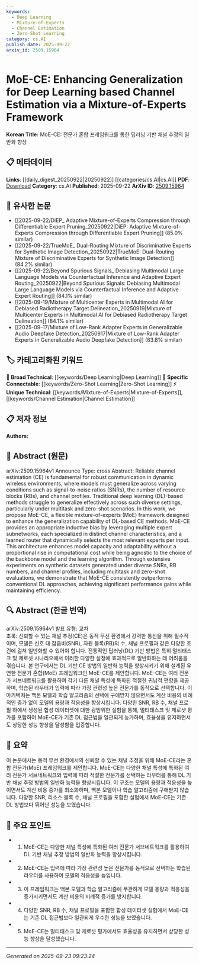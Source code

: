 ```yaml
---
keywords:
  - Deep Learning
  - Mixture-of-Experts
  - Channel Estimation
  - Zero-Shot Learning
category: cs.AI
publish_date: 2025-09-22
arxiv_id: 2509.15964
---
```


<!-- KEYWORD_LINKING_METADATA:
{
  "processed_timestamp": "2025-09-23T09:23:24.419304",
  "vocabulary_version": "1.0",
  "selected_keywords": [
    "Deep Learning",
    "Mixture-of-Experts",
    "Channel Estimation",
    "Zero-Shot Learning"
  ],
  "rejected_keywords": [],
  "similarity_scores": {
    "Deep Learning": 0.85,
    "Mixture-of-Experts": 0.78,
    "Channel Estimation": 0.77,
    "Zero-Shot Learning": 0.8
  },
  "extraction_method": "AI_prompt_based",
  "budget_applied": true,
  "candidates_json": {
    "candidates": [
      {
        "surface": "Deep Learning",
        "canonical": "Deep Learning",
        "aliases": [
          "DL"
        ],
        "category": "broad_technical",
        "rationale": "Deep Learning is a fundamental concept that connects various advanced techniques in the paper.",
        "novelty_score": 0.3,
        "connectivity_score": 0.9,
        "specificity_score": 0.5,
        "link_intent_score": 0.85
      },
      {
        "surface": "Mixture-of-Experts",
        "canonical": "Mixture-of-Experts",
        "aliases": [
          "MoE"
        ],
        "category": "unique_technical",
        "rationale": "The Mixture-of-Experts framework is central to the paper's proposed method, offering a unique approach to enhance generalization.",
        "novelty_score": 0.75,
        "connectivity_score": 0.7,
        "specificity_score": 0.8,
        "link_intent_score": 0.78
      },
      {
        "surface": "Channel Estimation",
        "canonical": "Channel Estimation",
        "aliases": [
          "CE"
        ],
        "category": "unique_technical",
        "rationale": "Channel Estimation is a specific technical focus of the paper, crucial for understanding the application domain.",
        "novelty_score": 0.65,
        "connectivity_score": 0.6,
        "specificity_score": 0.85,
        "link_intent_score": 0.77
      },
      {
        "surface": "Zero-Shot Learning",
        "canonical": "Zero-Shot Learning",
        "aliases": [
          "Zero-Shot"
        ],
        "category": "specific_connectable",
        "rationale": "Zero-Shot Learning is a trending concept relevant to the paper's evaluation scenarios.",
        "novelty_score": 0.5,
        "connectivity_score": 0.85,
        "specificity_score": 0.7,
        "link_intent_score": 0.8
      }
    ],
    "ban_list_suggestions": [
      "method",
      "experiment",
      "performance"
    ]
  },
  "decisions": [
    {
      "candidate_surface": "Deep Learning",
      "resolved_canonical": "Deep Learning",
      "decision": "linked",
      "scores": {
        "novelty": 0.3,
        "connectivity": 0.9,
        "specificity": 0.5,
        "link_intent": 0.85
      }
    },
    {
      "candidate_surface": "Mixture-of-Experts",
      "resolved_canonical": "Mixture-of-Experts",
      "decision": "linked",
      "scores": {
        "novelty": 0.75,
        "connectivity": 0.7,
        "specificity": 0.8,
        "link_intent": 0.78
      }
    },
    {
      "candidate_surface": "Channel Estimation",
      "resolved_canonical": "Channel Estimation",
      "decision": "linked",
      "scores": {
        "novelty": 0.65,
        "connectivity": 0.6,
        "specificity": 0.85,
        "link_intent": 0.77
      }
    },
    {
      "candidate_surface": "Zero-Shot Learning",
      "resolved_canonical": "Zero-Shot Learning",
      "decision": "linked",
      "scores": {
        "novelty": 0.5,
        "connectivity": 0.85,
        "specificity": 0.7,
        "link_intent": 0.8
      }
    }
  ]
}
-->

# MoE-CE: Enhancing Generalization for Deep Learning based Channel Estimation via a Mixture-of-Experts Framework

**Korean Title:** MoE-CE: 전문가 혼합 프레임워크를 통한 딥러닝 기반 채널 추정의 일반화 향상

## 📋 메타데이터

**Links**: [[daily_digest_20250922|20250922]] [[categories/cs.AI|cs.AI]]
**PDF**: [Download](https://arxiv.org/pdf/2509.15964.pdf)
**Category**: cs.AI
**Published**: 2025-09-22
**ArXiv ID**: [2509.15964](https://arxiv.org/abs/2509.15964)

## 🔗 유사한 논문
- [[2025-09-22/DiEP_ Adaptive Mixture-of-Experts Compression through Differentiable Expert Pruning_20250922|DiEP: Adaptive Mixture-of-Experts Compression through Differentiable Expert Pruning]] (85.0% similar)
- [[2025-09-22/TrueMoE_ Dual-Routing Mixture of Discriminative Experts for Synthetic Image Detection_20250922|TrueMoE: Dual-Routing Mixture of Discriminative Experts for Synthetic Image Detection]] (84.2% similar)
- [[2025-09-22/Beyond Spurious Signals_ Debiasing Multimodal Large Language Models via Counterfactual Inference and Adaptive Expert Routing_20250922|Beyond Spurious Signals: Debiasing Multimodal Large Language Models via Counterfactual Inference and Adaptive Expert Routing]] (84.1% similar)
- [[2025-09-19/Mixture of Multicenter Experts in Multimodal AI for Debiased Radiotherapy Target Delineation_20250919|Mixture of Multicenter Experts in Multimodal AI for Debiased Radiotherapy Target Delineation]] (84.1% similar)
- [[2025-09-17/Mixture of Low-Rank Adapter Experts in Generalizable Audio Deepfake Detection_20250917|Mixture of Low-Rank Adapter Experts in Generalizable Audio Deepfake Detection]] (83.8% similar)

## 🏷️ 카테고리화된 키워드
**🧠 Broad Technical**: [[keywords/Deep Learning|Deep Learning]]
**🔗 Specific Connectable**: [[keywords/Zero-Shot Learning|Zero-Shot Learning]]
**⚡ Unique Technical**: [[keywords/Mixture-of-Experts|Mixture-of-Experts]], [[keywords/Channel Estimation|Channel Estimation]]

## 📋 저자 정보

**Authors:** 

## 📄 Abstract (원문)

arXiv:2509.15964v1 Announce Type: cross 
Abstract: Reliable channel estimation (CE) is fundamental for robust communication in dynamic wireless environments, where models must generalize across varying conditions such as signal-to-noise ratios (SNRs), the number of resource blocks (RBs), and channel profiles. Traditional deep learning (DL)-based methods struggle to generalize effectively across such diverse settings, particularly under multitask and zero-shot scenarios. In this work, we propose MoE-CE, a flexible mixture-of-experts (MoE) framework designed to enhance the generalization capability of DL-based CE methods. MoE-CE provides an appropriate inductive bias by leveraging multiple expert subnetworks, each specialized in distinct channel characteristics, and a learned router that dynamically selects the most relevant experts per input. This architecture enhances model capacity and adaptability without a proportional rise in computational cost while being agnostic to the choice of the backbone model and the learning algorithm. Through extensive experiments on synthetic datasets generated under diverse SNRs, RB numbers, and channel profiles, including multitask and zero-shot evaluations, we demonstrate that MoE-CE consistently outperforms conventional DL approaches, achieving significant performance gains while maintaining efficiency.

## 🔍 Abstract (한글 번역)

arXiv:2509.15964v1 발표 유형: 교차  
초록: 신뢰할 수 있는 채널 추정(CE)은 동적 무선 환경에서 강력한 통신을 위해 필수적이며, 모델은 신호 대 잡음비(SNR), 자원 블록(RB)의 수, 채널 프로필과 같은 다양한 조건에 걸쳐 일반화할 수 있어야 합니다. 전통적인 딥러닝(DL) 기반 방법은 특히 멀티태스크 및 제로샷 시나리오에서 이러한 다양한 설정에 효과적으로 일반화하는 데 어려움을 겪습니다. 본 연구에서는 DL 기반 CE 방법의 일반화 능력을 향상시키기 위해 설계된 유연한 전문가 혼합(MoE) 프레임워크인 MoE-CE를 제안합니다. MoE-CE는 여러 전문가 서브네트워크를 활용하여 각기 다른 채널 특성에 특화된 적절한 귀납적 편향을 제공하며, 학습된 라우터가 입력에 따라 가장 관련성 높은 전문가를 동적으로 선택합니다. 이 아키텍처는 백본 모델과 학습 알고리즘의 선택에 구애받지 않으면서도 계산 비용의 비례적인 증가 없이 모델의 용량과 적응성을 향상시킵니다. 다양한 SNR, RB 수, 채널 프로필 하에서 생성된 합성 데이터셋에 대한 광범위한 실험을 통해, 멀티태스크 및 제로샷 평가를 포함하여 MoE-CE가 기존 DL 접근법을 일관되게 능가하며, 효율성을 유지하면서도 상당한 성능 향상을 달성함을 입증합니다.

## 📝 요약

이 논문에서는 동적 무선 환경에서의 신뢰할 수 있는 채널 추정을 위해 MoE-CE라는 혼합 전문가(MoE) 프레임워크를 제안합니다. MoE-CE는 다양한 채널 특성에 특화된 여러 전문가 서브네트워크와 입력에 따라 적절한 전문가를 선택하는 라우터를 통해 DL 기반 채널 추정 방법의 일반화 능력을 향상시킵니다. 이 구조는 모델의 용량과 적응성을 높이면서도 계산 비용 증가를 최소화하며, 백본 모델이나 학습 알고리즘에 구애받지 않습니다. 다양한 SNR, 리소스 블록 수, 채널 프로필을 포함한 실험에서 MoE-CE는 기존 DL 방법보다 뛰어난 성능을 보였습니다.

## 🎯 주요 포인트

- 1. MoE-CE는 다양한 채널 특성에 특화된 여러 전문가 서브네트워크를 활용하여 DL 기반 채널 추정 방법의 일반화 능력을 향상시킵니다.
- 2. MoE-CE는 입력에 따라 가장 관련성 높은 전문가를 동적으로 선택하는 학습된 라우터를 사용하여 모델의 적응성을 높입니다.
- 3. 이 프레임워크는 백본 모델과 학습 알고리즘에 무관하게 모델 용량과 적응성을 증가시키면서도 계산 비용의 비례적 증가를 방지합니다.
- 4. 다양한 SNR, RB 수, 채널 프로필을 포함한 합성 데이터셋 실험에서 MoE-CE는 기존 DL 접근법보다 일관되게 우수한 성능을 보였습니다.
- 5. MoE-CE는 멀티태스크 및 제로샷 평가에서도 효율성을 유지하면서 상당한 성능 향상을 달성했습니다.


---

*Generated on 2025-09-23 09:23:24*